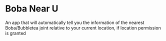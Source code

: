 <h1>Boba Near U</h1>

<p>
An app that will automatically tell you the information of the nearest Boba/Bubbletea joint relative to your current location, if location permission is granted
</p>
